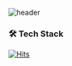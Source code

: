 ![header](https://capsule-render.vercel.app/api?type=waving&color=timeGradient&height=300&section=header&text=Welcome%20JunngWoo's%20GitHub&fontSize=40)

<div>
      <h3>🛠 Tech Stack </h3>
</div>
      
[![Hits](https://hits.seeyoufarm.com/api/count/incr/badge.svg?url=https%3A%2F%2Fgithub.com%2Fwldnr1208&count_bg=%2379C83D&title_bg=%23009EF8&icon=typescript.svg&icon_color=%23E7E7E7&title=React&edge_flat=false)](https://hits.seeyoufarm.com)
